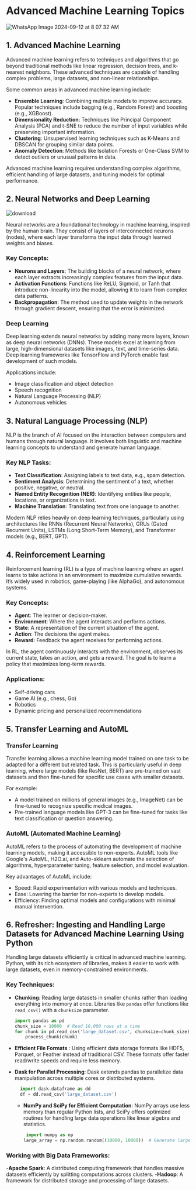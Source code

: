 # Advanced Machine Learning Topics

![WhatsApp Image 2024-09-12 at 8 07 32 AM](https://github.com/user-attachments/assets/8f86eb29-3be2-48d4-b184-601e23d929d9)

## 1. Advanced Machine Learning
Advanced machine learning refers to techniques and algorithms that go beyond traditional methods like linear regression, decision trees, and k-nearest neighbors. These advanced techniques are capable of handling complex problems, large datasets, and non-linear relationships.

Some common areas in advanced machine learning include:
- **Ensemble Learning**: Combining multiple models to improve accuracy. Popular techniques include bagging (e.g., Random Forest) and boosting (e.g., XGBoost).
- **Dimensionality Reduction**: Techniques like Principal Component Analysis (PCA) and t-SNE to reduce the number of input variables while preserving important information.
- **Clustering**: Unsupervised learning techniques such as K-Means and DBSCAN for grouping similar data points.
- **Anomaly Detection**: Methods like Isolation Forests or One-Class SVM to detect outliers or unusual patterns in data.

Advanced machine learning requires understanding complex algorithms, efficient handling of large datasets, and tuning models for optimal performance.

## 2. Neural Networks and Deep Learning

![download](https://github.com/user-attachments/assets/6b41110d-b6e4-42b1-bdc0-d7dda3d62700)

Neural networks are a foundational technology in machine learning, inspired by the human brain. They consist of layers of interconnected neurons (nodes), where each layer transforms the input data through learned weights and biases.

### Key Concepts:
- **Neurons and Layers**: The building blocks of a neural network, where each layer extracts increasingly complex features from the input data.
- **Activation Functions**: Functions like ReLU, Sigmoid, or Tanh that introduce non-linearity into the model, allowing it to learn from complex data patterns.
- **Backpropagation**: The method used to update weights in the network through gradient descent, ensuring that the error is minimized.

### Deep Learning
Deep learning extends neural networks by adding many more layers, known as deep neural networks (DNNs). These models excel at learning from large, high-dimensional datasets like images, text, and time-series data. Deep learning frameworks like TensorFlow and PyTorch enable fast development of such models.

Applications include:
- Image classification and object detection
- Speech recognition
- Natural Language Processing (NLP)
- Autonomous vehicles

## 3. Natural Language Processing (NLP)
NLP is the branch of AI focused on the interaction between computers and humans through natural language. It involves both linguistic and machine learning concepts to understand and generate human language.

### Key NLP Tasks:
- **Text Classification**: Assigning labels to text data, e.g., spam detection.
- **Sentiment Analysis**: Determining the sentiment of a text, whether positive, negative, or neutral.
- **Named Entity Recognition (NER)**: Identifying entities like people, locations, or organizations in text.
- **Machine Translation**: Translating text from one language to another.

Modern NLP relies heavily on deep learning techniques, particularly using architectures like RNNs (Recurrent Neural Networks), GRUs (Gated Recurrent Units), LSTMs (Long Short-Term Memory), and Transformer models (e.g., BERT, GPT).

## 4. Reinforcement Learning
Reinforcement learning (RL) is a type of machine learning where an agent learns to take actions in an environment to maximize cumulative rewards. It’s widely used in robotics, game-playing (like AlphaGo), and autonomous systems.

### Key Concepts:
- **Agent**: The learner or decision-maker.
- **Environment**: Where the agent interacts and performs actions.
- **State**: A representation of the current situation of the agent.
- **Action**: The decisions the agent makes.
- **Reward**: Feedback the agent receives for performing actions.

In RL, the agent continuously interacts with the environment, observes its current state, takes an action, and gets a reward. The goal is to learn a policy that maximizes long-term rewards.

### Applications:
- Self-driving cars
- Game AI (e.g., chess, Go)
- Robotics
- Dynamic pricing and personalized recommendations

## 5. Transfer Learning and AutoML
### Transfer Learning
Transfer learning allows a machine learning model trained on one task to be adapted for a different but related task. This is particularly useful in deep learning, where large models (like ResNet, BERT) are pre-trained on vast datasets and then fine-tuned for specific use cases with smaller datasets.

For example:
- A model trained on millions of general images (e.g., ImageNet) can be fine-tuned to recognize specific medical images.
- Pre-trained language models like GPT-3 can be fine-tuned for tasks like text classification or question answering.

### AutoML (Automated Machine Learning)
AutoML refers to the process of automating the development of machine learning models, making it accessible to non-experts. AutoML tools like Google's AutoML, H2O.ai, and Auto-sklearn automate the selection of algorithms, hyperparameter tuning, feature selection, and model evaluation.

Key advantages of AutoML include:
- Speed: Rapid experimentation with various models and techniques.
- Ease: Lowering the barrier for non-experts to develop models.
- Efficiency: Finding optimal models and configurations with minimal manual intervention.

## 6. Refresher: Ingesting and Handling Large Datasets for Advanced Machine Learning Using Python
Handling large datasets efficiently is critical in advanced machine learning. Python, with its rich ecosystem of libraries, makes it easier to work with large datasets, even in memory-constrained environments.

### Key Techniques:
- **Chunking**: Reading large datasets in smaller chunks rather than loading everything into memory at once. Libraries like `pandas` offer functions like `read_csv()` with a `chunksize` parameter.
  
  ```python
  import pandas as pd
  chunk_size = 10000  # Read 10,000 rows at a time
  for chunk in pd.read_csv('large_dataset.csv', chunksize=chunk_size):
      process_chunk(chunk)
  ```

- **Efficient File Formats** : Using efficient data storage formats like HDF5, Parquet, or Feather instead of traditional CSV. These formats offer faster read/write speeds and require less memory.
- **Dask for Parallel Processing**: Dask extends pandas to parallelize data manipulation across multiple cores or distributed systems.
  
  ```python
    import dask.dataframe as dd
    df = dd.read_csv('large_dataset.csv')
   ```
  - **NumPy and SciPy for Efficient Computation**: NumPy arrays use less memory than regular Python lists, and SciPy offers optimized routines for handling large data operations like linear algebra and statistics.
     ```python
      import numpy as np
     large_array = np.random.random((10000, 10000))  # Generate large array
     ```
### Working with Big Data Frameworks:
-**Apache Spark**: A distributed computing framework that handles massive datasets efficiently by splitting computations across clusters.
-**Hadoop**: A framework for distributed storage and processing of large datasets.
